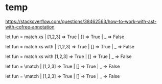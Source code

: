 # temp

https://stackoverflow.com/questions/38462563/how-to-work-with-ast-with-cofree-annotation


  let fun =
    match xs
      | [1,2,3] => True
      | []      => True
      | _       => False

  let fun =
    match xs with
      | [1,2,3] => True
      | []      => True
      | _       => False

  let fun =
    match xs with [1,2,3] => True | [] => True | _ => False


  let fun =
    \match
      | [1,2,3] => True
      | []      => True
      | _       => False


  let fun =
    \match
      | [1,2,3] => True
      | []      => True
      | _       => False

